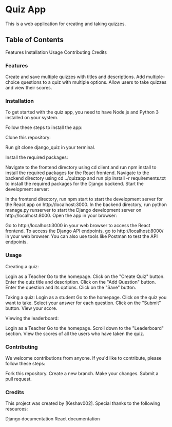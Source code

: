 # Quiz App

This is a web application for creating and taking quizzes.

## Table of Contents
Features
Installation
Usage
Contributing
Credits

### Features

Create and save multiple quizzes with titles and descriptions.
Add multiple-choice questions to a quiz with multiple options.
Allow users to take quizzes and view their scores.

### Installation

To get started with the quiz app, you need to have Node.js and Python 3 installed on your system.

Follow these steps to install the app:

 Clone this repository:

Run git clone django_quiz in your terminal. 

 Install the required packages:

Navigate to the frontend directory using cd client and run npm install to install the required packages for the React frontend.
Navigate to the backend directory using cd ../quizapp and run pip install -r requirements.txt to install the required packages for the Django backend.
Start the development server:

In the frontend directory, run npm start to start the development server for the React app on http://localhost:3000.
In the backend directory, run python manage.py runserver to start the Django development server on http://localhost:8000.
Open the app in your browser:

Go to http://localhost:3000 in your web browser to access the React frontend.
To access the Django API endpoints, go to http://localhost:8000/ in your web browser. You can also use tools like Postman to test the API endpoints.

### Usage 

Creating a quiz:

Login as a Teacher
Go to the homepage.
Click on the "Create Quiz" button.
Enter the quiz title and description.
Click on the "Add Question" button.
Enter the question and its options.
Click on the "Save" button.

Taking a quiz:
Login as a student
Go to the homepage.
Click on the quiz you want to take.
Select your answer for each question.
Click on the "Submit" button.
View your score.

Viewing the leaderboard:

Login as a Teacher
Go to the homepage.
Scroll down to the "Leaderboard" section.
View the scores of all the users who have taken the quiz.

### Contributing

We welcome contributions from anyone. If you'd like to contribute, please follow these steps:

Fork this repository.
Create a new branch.
Make your changes.
Submit a pull request.

### Credits
This project was created by [Keshav002]. Special thanks to the following resources:

Django documentation
React documentation